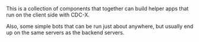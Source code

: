 This is a collection of components that
together can build helper apps that run on the client side with CDC-X.

Also, some simple bots that can be run just about anywhere, but usually
end up on the same servers as the backend servers.

